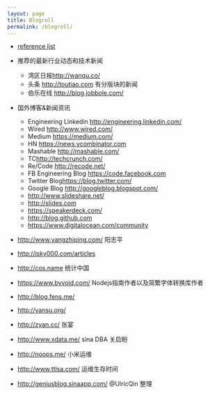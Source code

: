 ```yaml
---
layout: page
title: Blogroll
permalink: /blogroll/
---
```


- [reference list](/reference_links)
- 推荐的最新行业动态和技术新闻
    - 湾区日报<http://wanqu.co/>
    - 头条 <http://toutiao.com> 有分版块的新闻
    - 伯乐在线 <http://blog.jobbole.com/>

- 国外博客&新闻资讯
    - Engineering Linkedin <http://engineering.linkedin.com/>
    - Wired <http://www.wired.com/>
    - Medium <https://medium.com/>
    - HN <https://news.ycombinator.com>
    - Mashable <http://mashable.com/>
    - TC<http://techcrunch.com/>
    - Re/Code <http://recode.net/>
    - FB Engineering Blog <https://code.facebook.com>
    - Twitter Blog<https://blog.twitter.com/>
    - Google Blog <http://googleblog.blogspot.com/>
    - <http://www.slideshare.net/>
    - <http://slides.com>
    - <https://speakerdeck.com/>
    - <http://blog.github.com>
    - <https://www.digitalocean.com/community>





- <http://www.yangzhiping.com/> 阳志平  
- <http://isky000.com/articles> 
- <http://cos.name>  统计中国
- <https://www.byvoid.com/> Nodejs指南作者以及简繁字体转换库作者
- <http://blog.fens.me/>
- <http://yansu.org/> 
- <http://zyan.cc/>  张宴
- <http://www.xdata.me/> sina DBA 关启盼
- <http://noops.me/>  小米运维
- <http://www.ttlsa.com/> 运维生存时间
- <http://geniusblog.sinaapp.com/> @UlricQin 整理
